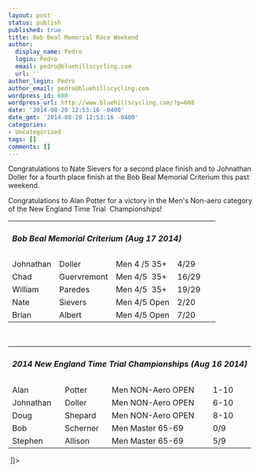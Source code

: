 ```yaml
---
layout: post
status: publish
published: true
title: Bob Beal Memorial Race Weekend
author:
  display_name: Pedro
  login: Pedro
  email: pedro@bluehillscycling.com
  url: ''
author_login: Pedro
author_email: pedro@bluehillscycling.com
wordpress_id: 608
wordpress_url: http://www.bluehillscycling.com/?p=608
date: '2014-08-20 12:53:16 -0400'
date_gmt: '2014-08-20 12:53:16 -0400'
categories:
- Uncategorized
tags: []
comments: []
---
```

		
<p>Congratulations to Nate Sievers for a second place finish and to Johnathan Doller for a fourth place finish at the Bob Beal Memorial Criterium this past weekend.



Congratulations to Alan Potter for a victory in the Men's Non-aero category of the New England Time Trial  Championships!</p>

<table class="datatable1" width="100%">

<tbody>

<tr>

<td class="headerrow3" colspan="5">

<h5>Bob Beal Memorial Criterium (Aug 17 2014)</h5>

</td>

</tr>

<tr class="datarow1">

<td>Johnathan</td>

<td>Doller</td>

<td>Men 4 /5 35+</td>

<td width="70px">4/29</td>

</tr>

<tr class="datarow2">

<td>Chad</td>

<td>Guervremont</td>

<td>Men 4/5  35+</td>

<td width="70px">16/29</td>

</tr>

<tr class="datarow1">

<td>William</td>

<td>Paredes</td>

<td>Men 4/5  35+</td>

<td width="70px">19/29</td>

</tr>

<tr class="datarow1">

<td>Nate</td>

<td>Sievers</td>

<td>Men 4/5 Open</td>

<td width="70px">2/20</td>

</tr>

<tr class="datarow1">

<td>Brian</td>

<td>Albert</td>

<td>Men 4/5 Open</td>

<td width="70px">7/20</td>

</tr>

</tbody>

</table>

&nbsp;

<table class="datatable1" width="100%">

<tbody>

<tr>

<td class="headerrow3" colspan="5">

<h5>2014 New England Time Trial Championships (Aug 16 2014)</h5>

</td>

</tr>

<tr class="datarow1">

<td>Alan</td>

<td>Potter</td>

<td>Men NON-Aero OPEN</td>

<td width="70px">1-10</td>

</tr>

<tr class="datarow2">

<td>Johnathan</td>

<td>Doller</td>

<td>Men NON-Aero OPEN</td>

<td width="70px">6-10</td>

</tr>

<tr class="datarow1">

<td>Doug</td>

<td>Shepard</td>

<td>Men NON-Aero OPEN</td>

<td width="70px">8-10</td>

</tr>

<tr class="datarow1">

<td>Bob</td>

<td>Scherner</td>

<td>Men Master 65-69</td>

<td width="70px">0/9</td>

</tr>

<tr class="datarow1">

<td>Stephen</td>

<td>Allison</td>

<td>Men Master 65-69</td>

<td width="70px">5/9</td>

</tr>

</tbody>

</table>

&nbsp;]]>
